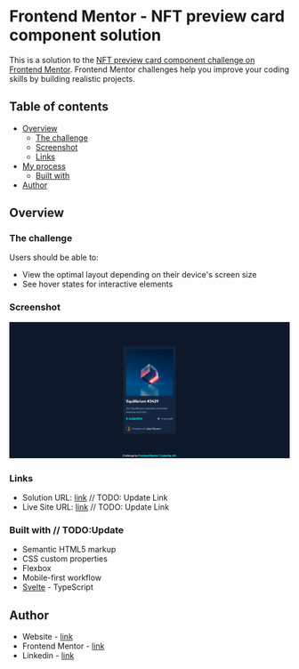 # Frontend Mentor - NFT preview card component solution

This is a solution to the [NFT preview card component challenge on Frontend Mentor](https://www.frontendmentor.io/challenges/nft-preview-card-component-SbdUL_w0U). Frontend Mentor challenges help you improve your coding skills by building realistic projects. 

## Table of contents

- [Overview](#overview)
  - [The challenge](#the-challenge)
  - [Screenshot](#screenshot)
  - [Links](#links)
- [My process](#my-process)
  - [Built with](#built-with)
- [Author](#author)

## Overview

### The challenge

Users should be able to:

- View the optimal layout depending on their device's screen size
- See hover states for interactive elements

### Screenshot

![header](https://github.com/anespoul34/nft-preview-card-component/blob/main/static/assets/images/screenshot.png)

### Links

- Solution URL: [link](https://www.frontendmentor.io/solutions/interactive-rating-component-with-svelte-and-scss-TEFSkgY058) // TODO: Update Link
- Live Site URL: [link](https://interactive-rating-component-nine-steel.vercel.app/) // TODO: Update Link

### Built with // TODO:Update

- Semantic HTML5 markup
- CSS custom properties
- Flexbox
- Mobile-first workflow
- [Svelte](https://svelte.dev/) - TypeScript

## Author

- Website - [link](https://www.arthurnespoulous.com)
- Frontend Mentor - [link](https://www.frontendmentor.io/profile/anespoul34)
- Linkedin - [link](https://www.linkedin.com/in/arthur-nespoulous-956970142)
